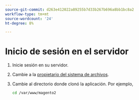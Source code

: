 ```yaml
---
source-git-commit: d263e412022a89255b7d33b267b696a8bb1bc8a2
workflow-type: tm+mt
source-wordcount: '24'
ht-degree: 8%

---
```

# Inicio de sesión en el servidor

1. Inicie sesión en su servidor.
1. Cambie a la [propietario del sistema de archivos](../installation/prerequisites/file-system/overview.md).
1. Cambie al directorio donde clonó la aplicación. Por ejemplo,

   ```bash
   cd /var/www/magento2
   ```
